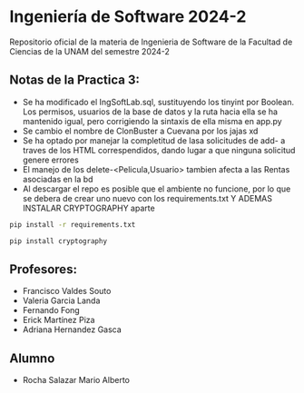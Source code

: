 # Ingeniería de Software 2024-2
Repositorio oficial de la materia de Ingenieria de Software de la Facultad de Ciencias de la UNAM del semestre 2024-2

## Notas de la Practica 3: 
- Se ha modificado el IngSoftLab.sql, sustituyendo los tinyint por Boolean. Los permisos, usuarios de la base de datos y la ruta hacia ella se ha mantenido igual, pero corrigiendo la sintaxis de ella misma en app.py
- Se cambio el nombre de ClonBuster a Cuevana por los jajas xd
- Se ha optado por manejar la completitud de lasa solicitudes de add-<alchemyClass> a traves de los HTML correspendidos, dando lugar a que ninguna solicitud genere errores
- El manejo de los delete-<Pelicula,Usuario> tambien afecta a las Rentas asociadas en la bd
- Al descargar el repo es posible que el ambiente no funcione, por lo que se debera de crear uno nuevo con los requirements.txt Y ADEMAS INSTALAR CRYPTOGRAPHY aparte

```bash
pip install -r requirements.txt
```
```bash
pip install cryptography
```

## Profesores:

- Francisco Valdes Souto
- Valeria Garcia Landa
- Fernando Fong
- Erick Martínez Piza
- Adriana Hernandez Gasca


## Alumno
- Rocha Salazar Mario Alberto
